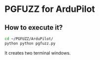 # PGFUZZ for ArduPilot
## How to execute it?
```bash
cd ~/PGFUZZ/ArduPilot/
python python pgfuzz.py
```

It creates two terminal windows.
